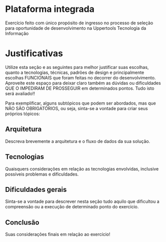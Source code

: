 # Plataforma integrada

Exercício feito com único propósito de ingresso no processo de seleção para oportunidade de desenvolvimento na Uppertools Tecnologia da Informação


# Justificativas

Utilize esta seção e as seguintes para melhor justificar suas escolhas, quanto a tecnologias, técnicas, padrões de design e principalmente escolhas FUNCIONAIS que foram feitas no decorrer do desenvolvimento.
Aproveite este espaço para deixar claro também as dúvidas ou dificuldades QUE O IMPEDIRAM DE PROSSEGUIR em determinados pontos.
Tudo isto será avaliado!!

Para exemplificar, alguns subtópicos que podem ser abordados, mas que NÃO SÃO OBRIGATÓRIOS, ou seja, sinta-se a vontade para criar seus próprios tópicos:

## Arquitetura

Descreva brevemente a arquitetura e o fluxo de dados da sua solução.

## Tecnologias

Quaisquers considerações em relação as tecnologias envolvidas, inclusive possíveis problemas e dificuldades.

## Dificuldades gerais

Sinta-se a vontade para descrever nesta seção tudo aquilo que dificultou a compreensão ou a execução de determinado ponto do exercício.

## Conclusão

Suas considerações finais em relação ao exercício!

